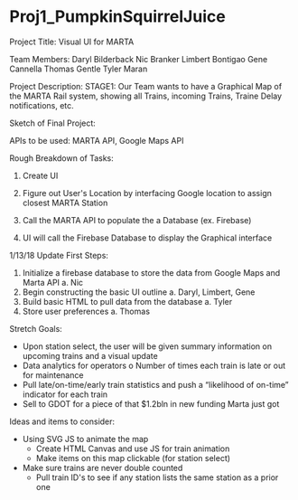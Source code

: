 # Proj1_PumpkinSquirrelJuice

Project Title: Visual UI for MARTA

Team Members:
Daryl Bilderback
Nic Branker
Limbert Bontigao
Gene Cannella
Thomas Gentle
Tyler Maran

Project Description: 
STAGE1:
Our Team wants to have a Graphical Map of the MARTA Rail system, showing all Trains, incoming Trains, Traine Delay notifications, etc.

Sketch of Final Project:

APIs to be used: MARTA API, Google Maps API

Rough Breakdown of Tasks:
1) Create UI

2) Figure out User's Location by interfacing Google location to assign closest MARTA Station

3) Call the MARTA API to populate the a Database (ex. Firebase)

4) UI will call the Firebase Database to display the Graphical interface


1/13/18 Update
First Steps:
1.	Initialize a firebase database to store the data from Google Maps and Marta API
a.	Nic
2.	Begin constructing the basic UI outline
a.	Daryl, Limbert, Gene
3.	Build basic HTML to pull data from the database 
a.	Tyler
4.	Store user preferences
a.	Thomas

Stretch Goals:
-	Upon station select, the user will be given summary information on upcoming trains and a visual update
-	Data analytics for operators
o	Number of times each train is late or out for maintenance 
-	Pull late/on-time/early train statistics and push a “likelihood of on-time” indicator for each train
-	Sell to GDOT for a piece of that $1.2bln in new funding Marta just got

Ideas and items to consider:
- Using SVG JS to animate the map
  - Create HTML Canvas and use JS for train animation
  - Make items on this map clickable (for station select)
- Make sure trains are never double counted
  - Pull train ID's to see if any station lists the same station as a prior one


